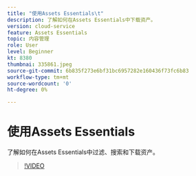 ```yaml
---
title: "使用Assets Essentials\t"
description: 了解如何在Assets Essentials中下载资产。
version: cloud-service
feature: Assets Essentials
topic: 内容管理
role: User
level: Beginner
kt: 8380
thumbnai: 335861.jpeg
source-git-commit: 6b835f273e6bf31bc6957282e160436f73fc6b83
workflow-type: tm+mt
source-wordcount: '0'
ht-degree: 0%

---
```



# 使用Assets Essentials

了解如何在Assets Essentials中过滤、搜索和下载资产。

>[!VIDEO](https://video.tv.adobe.com/v/335861/?quality=12&learn=on)
